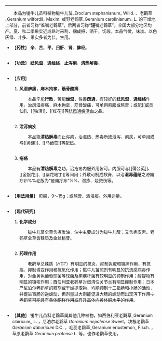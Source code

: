---
&emsp;&emsp;本品为牻牛儿苗科植物牻牛儿苗_Erodium stephanianum_ Willd. 、老鹳草_Geranium wilfordii_ Maxim. 或野老鹳草_Geranium carolinianum_ L. 的干燥地上部分，前者习称“**长**嘴老鹳草”，后两者习称“**短**嘴老鹳草”。全国大部分地区均产。夏、秋二季果实近成熟时采割，捆成把，晒干，切段。本品气微，味淡。以色灰绿、叶多、果实多者为佳。生用。

- 【**药性**】
	**辛**、**苦**，**平**。**归肝**、**肾**、**脾经**。<br></br>

- 【**功效**】
	**祛风湿**，**通经络**，**止泻痢**，**清热解毒**。<br></br>

- 【**应用**】
	1. **风湿痹痛**，**麻木拘挛**，**筋骨酸痛**
		
		&emsp;&emsp;本品辛能**行散**，苦能**燥湿**，性善**疏通**，有较好的**祛风湿**<dfn>、</dfn>**通经络**作用。治风湿痹痛，麻木拘挛，筋骨酸痛，可单用煎服或熬膏；或配[[威灵仙]]、[[独活]]、[[红花]]等<ins>祛风通络活血</ins>之品。<br></br>
	
	2. **泄泻痢疾**
		
		&emsp;&emsp;本品能**清热解毒**而止泻痢，治湿热、热毒所致泄泻、痢疾，可单用或与[[黄连]]、[[马齿苋]]等配伍。<br></br>
	
	3. **疮疡**
		
		&emsp;&emsp;本品有**清热解毒**之功，治疮疡内服外用皆可。内服可与[[蒲公英]]、[[金银花]]、[[紫花地丁]]等同用；外敷可制成软膏，以治**湿毒蕴结**之<dfn>疮</dfn>痈疔疖%%老版为“疮痈疔疖”%%、湿疹、烧烫伤等。<br></br>

- 【**用法用量**】
	煎服，9～15g；或熬膏、酒浸服。外用适量。<br></br>

- 【**现代研究**】
	1. **化学成分**
		
		&emsp;&emsp;牻牛儿苗全草含挥发油，油中主要成分为牻牛儿醇；又含槲皮素。老鹳草全草含鞣质及金丝桃苷。<br></br>
	
	2. **药理作用**
		
		&emsp;&emsp;老鹳草总鞣质（$HGT$）有明显的抗炎、抑制免疫和镇痛作用，有抗癌、抑制诱变作用和抗氧化作用；牻牛儿苗煎剂有明显的抗流感病毒作用，对金黄色葡萄球菌等球菌及痢疾杆菌有较明显的抑制作用；醇提物有明显的镇咳作用；西伯利亚老鹳草对蛋清性关节炎有明显抑制作用；日本产尼泊尔老鹳草的煎剂或干燥提取物，均能抑制十二指肠和小肠的活动，并促进盲肠的逆蠕动，但剂量过大则能促进大肠的蠕动而出现泻下作用~~；老鹳草可能具有黄体酮样作用或有升高体内黄体酮水平的作用~~。<br></br>

- 【**其他**】
	牻牛儿苗科老鹳草属其他几种植物，如西伯利亚老鹳草_Geranium sibiricum_ L. ，尼泊尔老鹳草 _Geranium nepalense_ Sweet，块根老鹳草 _Geranium dahuricum_ D.C. ，毛蕊老鹳草_Geranium eriostemon_ Fisch. ，草原老鹳草 _Geranium pratense_ L. 等，也作老鹳草使用。
